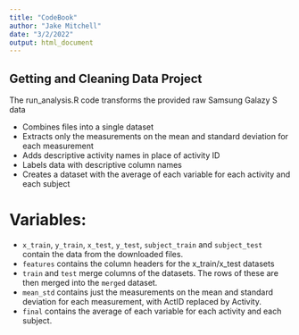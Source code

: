 ```yaml
---
title: "CodeBook"
author: "Jake Mitchell"
date: "3/2/2022"
output: html_document
---
```


## Getting and Cleaning Data Project

The run_analysis.R code transforms the provided raw Samsung Galazy S data

- Combines files into a single dataset
- Extracts only the measurements on the mean and standard deviation for each measurement
- Adds descriptive activity names in place of activity ID
- Labels data with descriptive column names
- Creates a dataset with the average of each variable for each activity and each subject

# Variables:   
- `x_train`, `y_train`, `x_test`, `y_test`, `subject_train` and `subject_test` contain the data from the downloaded files.
- `features` contains the column headers for the x_train/x_test datasets
- `train` and `test` merge columns of the datasets. The rows of these are then merged into the `merged` dataset.
- `mean_std` contains just the measurements on the mean and standard deviation for each measurement, with ActID replaced by Activity.
- `final` contains the average of each variable for each activity and each subject.
